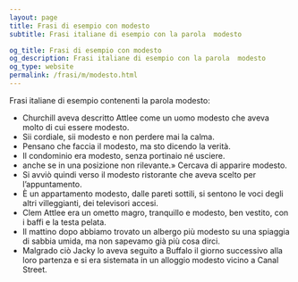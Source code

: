 ```yaml
---
layout: page
title: Frasi di esempio con modesto 
subtitle: Frasi italiane di esempio con la parola  modesto

og_title: Frasi di esempio con modesto 
og_description: Frasi italiane di esempio con la parola  modesto
og_type: website
permalink: /frasi/m/modesto.html
---
```


Frasi italiane di esempio contenenti la parola modesto:


- Churchill aveva descritto Attlee come un uomo modesto che aveva molto di cui essere modesto.
- Sii cordiale, sii modesto e non perdere mai la calma.
- Pensano che faccia il modesto, ma sto dicendo la verità.
- Il condominio era modesto, senza portinaio né usciere.
- anche se in una posizione non rilevante.» Cercava di apparire modesto.
- Si avviò quindi verso il modesto ristorante che aveva scelto per l’appuntamento.
- È un appartamento modesto, dalle pareti sottili, si sentono le voci degli altri villeggianti, dei televisori accesi.
- Clem Attlee era un ometto magro, tranquillo e modesto, ben vestito, con i baffi e la testa pelata.
- Il mattino dopo abbiamo trovato un albergo più modesto su una spiaggia di sabbia umida, ma non sapevamo già più cosa dirci.
- Malgrado ciò Jacky lo aveva seguito a Buffalo il giorno successivo alla loro partenza e si era sistemata in un alloggio modesto vicino a Canal Street.
